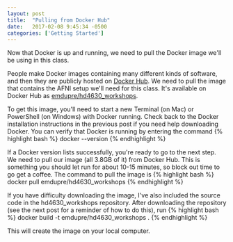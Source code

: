 ```yaml
---
layout: post
title:  "Pulling from Docker Hub"
date:   2017-02-08 9:45:34 -0500
categories: ['Getting Started']
---
```


Now that Docker is up and running, we need to pull the Docker image we'll be using in this class. 

People make Docker images containing many different kinds of software, and then they are publicly hosted on [Docker Hub][hub]. We need to pull the image that contains the AFNI setup we'll need for this class. It's available on Docker Hub as [emdupre/hd4630_workshops][image]. 

To get this image,  you'll need to start a new Terminal (on Mac) or PowerShell (on Windows) with Docker running. Check back to the Docker installation instructions in the previous post if you need help downloading Docker. You can verify that Docker is running by entering the command 
{% highlight bash %}
docker --version
{% endhighlight %}

If a Docker version lists successfully, you're ready to go to the next step. We need to pull our image (all 3.8GB of it) from Docker Hub. This is something you should let run for about 10-15 minutes, so block out time to go get a coffee. The command to pull the image is
{% highlight bash %}
docker pull emdupre/hd4630_workshops
{% endhighlight %}

If you have difficulty downloading the image, I've also included the source code in the hd4630_workshops repository. After downloading the repository (see the next post for a reminder of how to do this), run
{% highlight bash %}
docker build -t emdupre/hd4630_workshops .
{% endhighlight %}

This will create the image on your local computer.

[hub]: https://hub.docker.com/
[image]: https://hub.docker.com/r/emdupre/hd4630_workshops/
